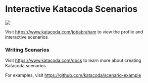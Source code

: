 # Interactive Katacoda Scenarios

[![](http://shields.katacoda.com/katacoda/jobabraham/count.svg)](https://www.katacoda.com/jobabraham "Get your profile on Katacoda.com")

Visit https://www.katacoda.com/jobabraham to view the profile and interactive scenarios

### Writing Scenarios
Visit https://www.katacoda.com/docs to learn more about creating Katacoda scenarios

For examples, visit https://github.com/katacoda/scenario-example
